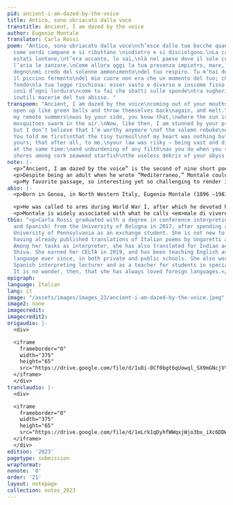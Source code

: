 ```yaml
---
pid: ancient-i-am-dazed-by-the-voice
title: Antico, sono ubriacato dalla voce
transtitle: Ancient, I am dazed by the voice
author: Eugenio Montale
translator: Carla Rossi
poem: "Antico, sono ubriacato dalla voce\nch’esce dalle tue bocche quando si schiudono
  come verdi campane e si ributtano \nindietro e si disciolgono.\nLa casa delle mie
  estati lontane,\nt’era accanto, lo sai,\nlà nel paese dove il sole cuoce\ne annuvolano
  l’aria le zanzare.\nCome allora oggi la tua presenza impietro, mare, ma non più
  degno\nmi credo del solenne ammonimento\ndel tuo respiro. Tu m’hai detto primo che
  il piccino fermento\ndel mio cuore non era che un momento del tuo; che mi era in
  fondo\nla tua legge rischiosa: esser vasto e diverso e insieme fisso:\ne svuotarsi
  così d’ogni lordura\ncome tu fai che sbatti sulle sponde\ntra sugheri alghe asterie\nle
  inutili macerie del tuo abisso. "
transpoem: "Ancient, I am dazed by the voice\ncoming out of your mouths when they
  open up like green bells and throw themselves back\nagain, and melt.\nThe home of
  my remote summers\nwas by your side, you know that,\nwhere the sun is scorching\nand
  mosquitoes swarm in the air.\nNow, like then, I am stunned by your presence, sea,
  but I don’t believe that I’m worthy anymore \nof the solemn rebuke\nof your breath.
  You told me first\nthat the tiny turmoil\nof my heart was nothing but a moment of
  yours; that after all, to me,\nyour law was risky — being vast and diverse and still
  at the same time:\nand unburdening of any filth\nas you do when you slam on the
  shores among cork seaweed starfish\nthe useless debris of your abyss. "
note: |-
  <p>“Ancient, I am dazed by the voice” is the second of nine short poems making up the poem “Mediterraneo.” In these verses Montale describes his relationship with the sea, which is representative of his existential condition. He is almost hypnotized by the sound of the waves, which he compares to bells by virtue of their rhythm. The Italian word Montale uses in the first line, <em>ubriacato</em>, would literally translate to “drunk.” I chose to render it with “dazed.” Sometimes it is inevitable for some semantic nuances to get lost in translation; a translator, however, should keep in mind that their purpose is to convey to their readers the same feelings they get in the original. For this reason, I believe “dazed” clearly sums this up.</p>
  <p>Despite being an adult when he wrote “Mediterraneo,” Montale could still experience his childhood feelings when admiring the sea. When addressing the Mediterranean Sea, he says “Come allora oggi la tua presenza impietro,” and I reckon this was one of the toughest lines to translate. <em>Impietro</em> is not a word I would normally use in Italian; when hearing it I envision a stone, but it is definitely obsolete. Although in English the word “petrified” does exist, it gives off fear vibes. I chose “stunned,” because I feel the writer refers to the concept of awe.</p>
  <p>My favorite passage, so interesting yet so challenging to render in English, is the line where Montale explains “the law of the sea”: “esser vasto e diverso / e insieme fisso.” It is vast and diverse, and even though it modifies its shape, it stays unchanged. I decided to go for the word “still,” because not only does it evoke the idea of the physical movement of the waves, but it also sticks to the idea presented by the author. Being still and yet washing away useless debris is what the sea does — erasing everything to start over again.</p>
abio: |-
  <p>Born in Genoa, in North Western Italy, Eugenio Montale (1896 –1981) is considered one of the greatest Italian poets of the 20th century.</p>

  <p>He was called to arms during World War I, after which he devoted his entire life to literature. With the subsequent rise of fascism, he was among the signatories of the “Manifest of the Anti-Fascist Intellectuals.” He kept his literary career alive regardless of the newly established regime; some of his poems were published in Switzerland to avoid censorship. He was a journalist as well as a poet, and in 1975 he was awarded the Nobel Prize for Literature for “his distinctive poetry which, with great artistic sensitivity, has interpreted human values under the sign of an outlook on life with no illusions.</p>
  <p>Montale is widely associated with what he calls <em>male di vivere</em>, which could translate to “the ill of living” or “the burden of living.” It refers to the sense of disorientation spreading in Europe between the two World Wars, which led to shared feelings of uncertainty and isolation. This theme is well represented in his most renowned collection of poems, <em>Ossi di Seppia</em> (<em>Cuttlefish Bones</em>), in which “Antico, sono ubriacato dalla voce” was published.</p>
tbio: "<p>Carla Rossi graduated with a degree in conference interpreting (English
  and Spanish) from the University of Bologna in 2017, after spending a semester at
  University of Pennsylvania as an exchange student. She is not new to <em>DoubleSpeak</em>,
  having already published translations of Italian poems by Ungaretti and Merini.
  Among her tasks as interpreter, she has also translated for Indian activist Vandana
  Shiva. She earned her CELTA in 2019, and has been teaching English as a foreign
  language ever since, in both private and public schools. She also worked as a university
  Spanish interpreting lecturer and as a teacher for students in special education.
  It is no wonder, then, that she has always loved foreign languages.</p>"
epigraph: 
language: Italian
lang: it
image: "/assets/images/images_23/ancient-i-am-dazed-by-the-voice.jpeg"
image2: none
imagecredit: 
imagecredit2: 
origaudio: |-
  <div>

  <iframe
    frameborder="0"
    width="375"
    height="65"
    src="https://drive.google.com/file/d/1u8i-0Cf0bgt6qUowql_SX9mGNcjVt-eo/preview">
  </iframe>
  </div>
translaudio: |-
  <div>

  <iframe
    frameborder="0"
    width="375"
    height="65"
    src="https://drive.google.com/file/d/1eLrk1qDyhfWWqxjWjo3bx_iXc6DDWcpx/preview">
  </iframe>
  </div>
edition: '2023'
pagetype: submission
wrapformat: 
nonote: '0'
order: '21'
layout: notepage
collection: notes_2023
---
```

